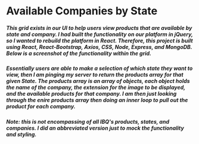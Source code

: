 # Available Companies by State

##### This grid exists in our UI to help users view products that are available by state and company. I had built the functionality on our platform in jQuery, so I wanted to rebuild the platform in React. Therefore, this project is built using React, React-Bootstrap, Axios, CSS, Node, Express, and MongoDB. Below is a screenshot of the functionality within the grid.

##### Essentially users are able to make a selection of which state they want to view, then I am pinging my server to return the products array for that given State. The products array is an array of objects, each object holds the name of the company, the extension for the image to be displayed, and the available products for that company. I am then just looking through the enire products array then doing an inner loop to pull out the product for each company. 

##### Note: this is not encompassing of all IBQ's products, states, and companies. I did an abbreviated version just to mock the functionality and styling. 

